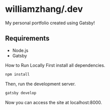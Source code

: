 # williamzhang/.dev
My personal portfolio created using Gatsby!

## Requirements
* Node.js
* Gatsby

How to Run Locally
First install all dependencies.
```bash
npm install
```
Then, run the development server.
```bash
gatsby develop
```
Now you can access the site at localhost:8000.

